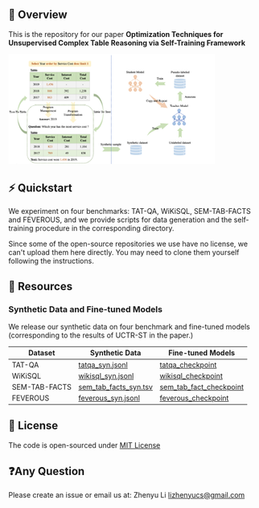 ## 🏴󠁶󠁵󠁭󠁡󠁰󠁿 Overview

This is the repository for our paper **Optimization Techniques for Unsupervised Complex Table Reasoning via Self-Training Framework**

<img src="./framework.png" alt="framework" style="zoom:40%;" />

## ⚡️ Quickstart

We experiment on four benchmarks: TAT-QA, WiKiSQL, SEM-TAB-FACTS and FEVEROUS, and we provide scripts for data generation and the self-training procedure in the corresponding directory. 

Since some of the open-source repositories we use have no license, we can't upload them here directly. You may need to clone them yourself following the instructions.

##  🏰 Resources

### Synthetic Data and Fine-tuned Models

We release our synthetic data on four benchmark and fine-tuned models (corresponding to the results of UCTR-ST in the paper.)

 Dataset | Synthetic Data | Fine-tuned Models 
----|----|----
TAT-QA | [tatqa_syn.jsonl](https://drive.google.com/file/d/1mpcTMqgG_YdfYIxnOHfBUfawNhXuLWwC/view?usp=sharing) | [tatqa_checkpoint](https://drive.google.com/file/d/1uGUa4GyFK2pXFTpPBpfU1C6ZgTUlv85u/view?usp=share_link)
WiKiSQL | [wikisql_syn.jsonl](https://drive.google.com/file/d/1-xHnOV81Eg5RiT3G-ur6C67nhnbu-_JA/view?usp=sharing) | [wikisql_checkpoint](https://drive.google.com/file/d/1-QbE88gabsWGr2zSATbhkzeZ7CLQrBBk/view?usp=share_link)
SEM-TAB-FACTS | [sem_tab_facts_syn.tsv](https://drive.google.com/file/d/1ZcF1NFlrKvXB_3NB1HBBIited81gGjOs/view?usp=sharing) | [sem_tab_fact_checkpoint](https://drive.google.com/file/d/1NX-X3heLA-OSXCgQi8n6LiwfEwOFSn4t/view?usp=share_link)
FEVEROUS | [feverous_syn.jsonl](https://drive.google.com/file/d/1S4NHfeb2lw8jnDIfWDOFRk8heTPxdeiU/view?usp=sharing) | [feverous_checkpoint](to_be_uploaded)

## 📝 License

The code is open-sourced under [MIT License](LICENSE)

## ❓Any Question

Please create an issue or email us at: Zhenyu Li lizhenyucs@gmail.com
